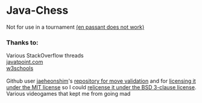 # Java-Chess
Not for use in a tournament [(en passant does not work)](https://github.com/jaeheonshim/ChessBoard#developmental-goals)

### Thanks to:
Various StackOverflow threads<br>
[javatpoint.com](https://javatpoint.com)<br>
[w3schools](https://w3schools.com/java)<br><br>
Github user [jaeheonshim](https://github.com/jaeheonshim)'s [repository for move validation](https://github.com/jaeheonshim/ChessBoard) and for [licensing it under the MIT license](https://github.com/jaeheonshim/ChessBoard/blob/master/LICENSE) so I could [relicense it under the BSD 3-clause license](https://github.com/mylesbartlett72/Java-Chess/blob/main/LICENSE).<br>
Various videogames that kept me from going mad
